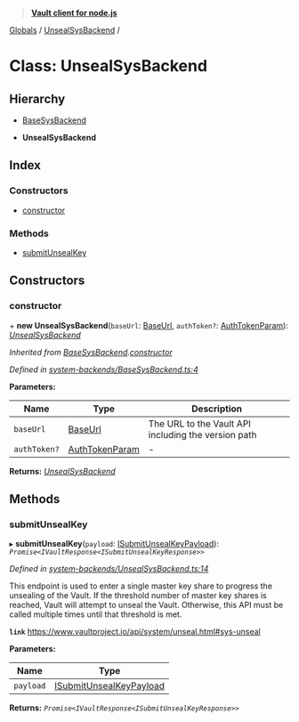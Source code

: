 > **[Vault client for node.js](../README.md)**

[Globals](../globals.md) / [UnsealSysBackend](unsealsysbackend.md) /

# Class: UnsealSysBackend

## Hierarchy

  * [BaseSysBackend](basesysbackend.md)

  * **UnsealSysBackend**

## Index

### Constructors

* [constructor](unsealsysbackend.md#constructor)

### Methods

* [submitUnsealKey](unsealsysbackend.md#submitunsealkey)

## Constructors

###  constructor

\+ **new UnsealSysBackend**(`baseUrl`: [BaseUrl](../globals.md#baseurl), `authToken?`: [AuthTokenParam](../globals.md#authtokenparam)): *[UnsealSysBackend](unsealsysbackend.md)*

*Inherited from [BaseSysBackend](basesysbackend.md).[constructor](basesysbackend.md#constructor)*

*Defined in [system-backends/BaseSysBackend.ts:4](https://github.com/theogravity/vault-tacular/blob/07227c0/src/system-backends/BaseSysBackend.ts#L4)*

**Parameters:**

Name | Type | Description |
------ | ------ | ------ |
`baseUrl` | [BaseUrl](../globals.md#baseurl) | The URL to the Vault API including the version path |
`authToken?` | [AuthTokenParam](../globals.md#authtokenparam) | - |

**Returns:** *[UnsealSysBackend](unsealsysbackend.md)*

## Methods

###  submitUnsealKey

▸ **submitUnsealKey**(`payload`: [ISubmitUnsealKeyPayload](../interfaces/iunsealsysbackend.isubmitunsealkeypayload.md)): *`Promise<IVaultResponse<ISubmitUnsealKeyResponse>>`*

*Defined in [system-backends/UnsealSysBackend.ts:14](https://github.com/theogravity/vault-tacular/blob/07227c0/src/system-backends/UnsealSysBackend.ts#L14)*

This endpoint is used to enter a single master key share to progress the unsealing of the
Vault. If the threshold number of master key shares is reached, Vault will attempt to unseal
the Vault. Otherwise, this API must be called multiple times until that threshold is met.

**`link`** https://www.vaultproject.io/api/system/unseal.html#sys-unseal

**Parameters:**

Name | Type |
------ | ------ |
`payload` | [ISubmitUnsealKeyPayload](../interfaces/iunsealsysbackend.isubmitunsealkeypayload.md) |

**Returns:** *`Promise<IVaultResponse<ISubmitUnsealKeyResponse>>`*